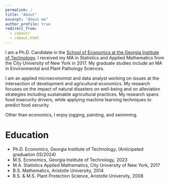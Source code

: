 ```yaml
---
permalink: /
title: "About"
excerpt: "About me"
author_profile: true
redirect_from: 
  - /about/
  - /about.html
---
```


I am a Ph.D. Candidate in the [School of Economics at the Georgia Institute of Technology](https://econ.gatech.edu/). I received my MA in Statistics and Applied Mathematics from the City University of New York in 2017. My graduate studies include an MA in Environmental and Plant Pathology Sciences.

I am an applied microeconomist and data analyst working on issues at the intersection of development and agricultural economics. My research focuses on the impact of natural disasters on well-being and on alleviation strategies including sustainable agricultural practices. My research spans food insecurity drivers, while applying machine learning techniques to predict food security. 

Other than economics, I enjoy jogging, painting, and swimming.


Education
======
- Ph.D. Economics, Georgia Institute of Technology, (Anticipated graduation 05/2024) 
- M.S. Economics, Georgia Institute of Technology, 2023
- M.A. Statistics Applied Mathematics, City University of New York, 2017
- B.S. Mathematics, Aristotle University, 2014
- B.S. &  M.S. Plant Protection Science, Aristotle University, 2008





